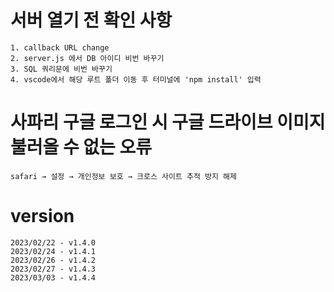 # 서버 열기 전 확인 사항

    1. callback URL change
    2. server.js 에서 DB 아이디 비번 바꾸기
    3. SQL 쿼리문에 비번 바꾸기
    4. vscode에서 해당 루트 폴더 이동 후 터미널에 'npm install' 입력




# 사파리 구글 로그인 시 구글 드라이브 이미지 불러올 수 없는 오류

    safari → 설정 → 개인정보 보호 → 크로스 사이트 추적 방지 해제




# version

    2023/02/22 - v1.4.0
    2023/02/24 - v1.4.1
    2023/02/26 - v1.4.2
    2023/02/27 - v1.4.3
    2023/03/03 - v1.4.4
